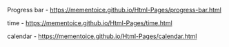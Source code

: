 

Progress bar - https://mementoice.github.io/Html-Pages/progress-bar.html

time - https://mementoice.github.io/Html-Pages/time.html

calendar - https://mementoice.github.io/Html-Pages/calendar.html

